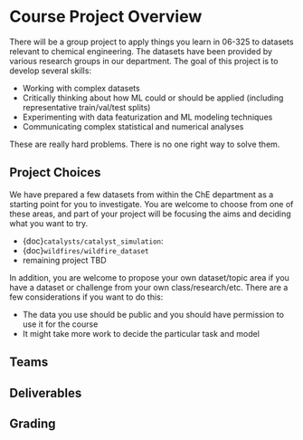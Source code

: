 # Course Project Overview

There will be a group project to apply things you learn in 06-325 to datasets relevant to chemical engineering. The datasets have been provided by various research groups in our department. The goal of this project is to develop several skills:
* Working with complex datasets
* Critically thinking about how ML could or should be applied (including representative train/val/test splits)
* Experimenting with data featurization and ML modeling techniques
* Communicating complex statistical and numerical analyses

These are really hard problems. There is no one right way to solve them. 

## Project Choices

We have prepared a few datasets from within the ChE department as a starting point for you to investigate. You are welcome to choose from one of these areas, and part of your project will be focusing the aims and deciding what you want to try.
* {doc}`catalysts/catalyst_simulation`: 
* {doc}`wildfires/wildfire_dataset`
* remaining project TBD

In addition, you are welcome to propose your own dataset/topic area if you have a dataset or challenge from your own class/research/etc. There are a few considerations if you want to do this:
* The data you use should be public and you should have permission to use it for the course
* It might take more work to decide the particular task and model

## Teams

## Deliverables

## Grading

